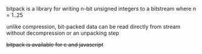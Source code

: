 bitpack is a library for writing n-bit unsigned integers to a bitstream where n = 1..25

unlike compression, bit-packed data can be read directly from stream without decompression or an unpacking step

~~bitpack is available for c and javascript~~
